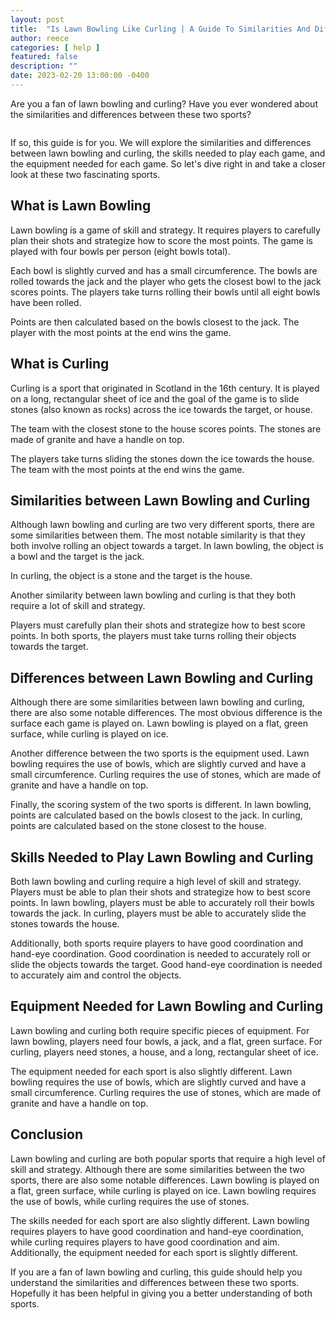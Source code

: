 ```yaml
---
layout: post
title:  "Is Lawn Bowling Like Curling | A Guide To Similarities And Differences"
author: reece
categories: [ help ]
featured: false
description: ""
date: 2023-02-20 13:00:00 -0400
---
```

    

<!-- wp:paragraph -->
<p xmlns="http://www.w3.org/1999/xhtml">Are you a fan of lawn bowling and curling? Have you ever wondered about the similarities and differences between these two sports? </p>
<!-- /wp:paragraph -->

<!-- wp:image {"id":1634,"sizeSlug":"large","linkDestination":"none"} -->
<figure class="wp-block-image size-large"><img src="/img/posts/Is-Lawn-Bowling-Like-Curling-1024x576.jpg" alt="" class="wp-image-1634"/></figure>
<!-- /wp:image -->

<!-- wp:paragraph -->
<p>If so, this guide is for you. We will explore the similarities and differences between lawn bowling and curling, the skills needed to play each game, and the equipment needed for each game. So let's dive right in and take a closer look at these two fascinating sports.</p>
<!-- /wp:paragraph -->

<!-- wp:heading -->
<h2>What is Lawn Bowling</h2>
<!-- /wp:heading -->

<!-- wp:paragraph -->
<p>Lawn bowling is a game of skill and strategy. It requires players to carefully plan their shots and strategize how to score the most points. The game is played with four bowls per person (eight bowls total). </p>
<!-- /wp:paragraph -->

<!-- wp:paragraph -->
<p>Each bowl is slightly curved and has a small circumference. The bowls are rolled towards the jack and the player who gets the closest bowl to the jack scores points. The players take turns rolling their bowls until all eight bowls have been rolled. </p>
<!-- /wp:paragraph -->

<!-- wp:paragraph -->
<p>Points are then calculated based on the bowls closest to the jack. The player with the most points at the end wins the game.</p>
<!-- /wp:paragraph -->

<!-- wp:heading -->
<h2>What is Curling</h2>
<!-- /wp:heading -->

<!-- wp:paragraph -->
<p>Curling is a sport that originated in Scotland in the 16th century. It is played on a long, rectangular sheet of ice and the goal of the game is to slide stones (also known as rocks) across the ice towards the target, or house. </p>
<!-- /wp:paragraph -->

<!-- wp:paragraph -->
<p>The team with the closest stone to the house scores points. The stones are made of granite and have a handle on top. </p>
<!-- /wp:paragraph -->

<!-- wp:paragraph -->
<p>The players take turns sliding the stones down the ice towards the house. The team with the most points at the end wins the game.</p>
<!-- /wp:paragraph -->

<!-- wp:heading -->
<h2>Similarities between Lawn Bowling and Curling</h2>
<!-- /wp:heading -->

<!-- wp:paragraph -->
<p>Although lawn bowling and curling are two very different sports, there are some similarities between them. The most notable similarity is that they both involve rolling an object towards a target. In lawn bowling, the object is a bowl and the target is the jack. </p>
<!-- /wp:paragraph -->

<!-- wp:paragraph -->
<p>In curling, the object is a stone and the target is the house.</p>
<!-- /wp:paragraph -->

<!-- wp:paragraph -->
<p>Another similarity between lawn bowling and curling is that they both require a lot of skill and strategy. </p>
<!-- /wp:paragraph -->

<!-- wp:paragraph -->
<p>Players must carefully plan their shots and strategize how to best score points. In both sports, the players must take turns rolling their objects towards the target.</p>
<!-- /wp:paragraph -->

<!-- wp:heading -->
<h2>Differences between Lawn Bowling and Curling</h2>
<!-- /wp:heading -->

<!-- wp:paragraph -->
<p>Although there are some similarities between lawn bowling and curling, there are also some notable differences. The most obvious difference is the surface each game is played on. Lawn bowling is played on a flat, green surface, while curling is played on ice.</p>
<!-- /wp:paragraph -->

<!-- wp:paragraph -->
<p>Another difference between the two sports is the equipment used. Lawn bowling requires the use of bowls, which are slightly curved and have a small circumference. Curling requires the use of stones, which are made of granite and have a handle on top.</p>
<!-- /wp:paragraph -->

<!-- wp:paragraph -->
<p>Finally, the scoring system of the two sports is different. In lawn bowling, points are calculated based on the bowls closest to the jack. In curling, points are calculated based on the stone closest to the house.</p>
<!-- /wp:paragraph -->

<!-- wp:heading -->
<h2>Skills Needed to Play Lawn Bowling and Curling</h2>
<!-- /wp:heading -->

<!-- wp:paragraph -->
<p>Both lawn bowling and curling require a high level of skill and strategy. Players must be able to plan their shots and strategize how to best score points. In lawn bowling, players must be able to accurately roll their bowls towards the jack. In curling, players must be able to accurately slide the stones towards the house.</p>
<!-- /wp:paragraph -->

<!-- wp:paragraph -->
<p>Additionally, both sports require players to have good coordination and hand-eye coordination. Good coordination is needed to accurately roll or slide the objects towards the target. Good hand-eye coordination is needed to accurately aim and control the objects.</p>
<!-- /wp:paragraph -->

<!-- wp:heading -->
<h2>Equipment Needed for Lawn Bowling and Curling</h2>
<!-- /wp:heading -->

<!-- wp:paragraph -->
<p>Lawn bowling and curling both require specific pieces of equipment. For lawn bowling, players need four bowls, a jack, and a flat, green surface. For curling, players need stones, a house, and a long, rectangular sheet of ice.</p>
<!-- /wp:paragraph -->

<!-- wp:paragraph -->
<p>The equipment needed for each sport is also slightly different. Lawn bowling requires the use of bowls, which are slightly curved and have a small circumference. Curling requires the use of stones, which are made of granite and have a handle on top.</p>
<!-- /wp:paragraph -->

<!-- wp:heading -->
<h2>Conclusion</h2>
<!-- /wp:heading -->

<!-- wp:paragraph -->
<p>Lawn bowling and curling are both popular sports that require a high level of skill and strategy. Although there are some similarities between the two sports, there are also some notable differences. Lawn bowling is played on a flat, green surface, while curling is played on ice. Lawn bowling requires the use of bowls, while curling requires the use of stones.</p>
<!-- /wp:paragraph -->

<!-- wp:paragraph -->
<p>The skills needed for each sport are also slightly different. Lawn bowling requires players to have good coordination and hand-eye coordination, while curling requires players to have good coordination and aim. Additionally, the equipment needed for each sport is slightly different.</p>
<!-- /wp:paragraph -->

<!-- wp:paragraph -->
<p>If you are a fan of lawn bowling and curling, this guide should help you understand the similarities and differences between these two sports. Hopefully it has been helpful in giving you a better understanding of both sports.</p>
<!-- /wp:paragraph -->
    